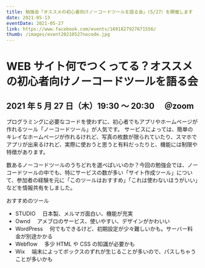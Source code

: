 ```yaml
---
title: 勉強会「オススメの初心者向けノーコードツールを語る会」(5/27）を開催します
date: 2021-05-13
eventDate: 2021-05-27
link: https://www.facebook.com/events/1691827927671556/
thumb: /images/event20210527nocode.jpg
---
```


# WEB サイト何でつくってる？オススメの初心者向けノーコードツールを語る会

## 2021 年 5 月 27 日（木）19:30 ～ 20:30 　＠zoom

プログラミングに必要なコードを使わずに、初心者でもアプリやホームページが作れるツール「ノーコードツール」が人気です。
サービスによっては、簡単のキレイなホームページが作れるけれど、写真の枚数が限られていたり、スマホでアプリが出来るけれど、実際に使おうと思うと有料だったりと、機能には制限や特徴があります。

数あるノーコードツールのうちどれを選べばいいのか？今回の勉強会では、ノーコードツールの中でも、特にサービスの数が多い「サイト作成ツール」について、参加者の経験を元に「このツールはおすすめ」「これは使わないほうがいい」などを情報共有をしました。

おすすめのツール

- STUDIO 　日本製、メルマガ面白い、機能が充実
- Ownd 　アメブロのサービス、使いやすい、デザインがかわいい
- WordPress 　何でもできるけど、初期設定が少々難しいかも。サーバー料金が別途かかる
- Webflow 　多少 HTML や CSS の知識が必要かも
- Wix 　端末によってボックスのずれが生じることが多いので、パスしちゃうことが多いかも
